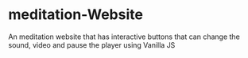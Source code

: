 # meditation-Website
An meditation website that has interactive buttons that can change the sound, video and pause the player using Vanilla JS 

